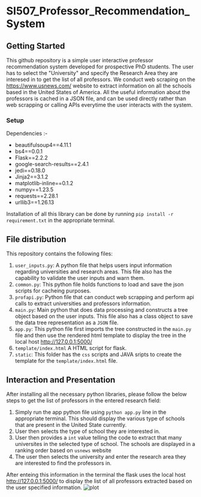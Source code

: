 # SI507_Professor_Recommendation_System

## Getting Started
This github repository is a simple user interactive professor recommendation system developed for prospective PhD students. The user has to select the "University" and specify the Research Area they are interesed in to get the list of all professors. We conduct web scraping on the https://www.usnews.com/ website to extract information on all the schools based in the United States of America. All the useful information about the professors is cached in a JSON file, and can be used directly rather than web scrapping or calling APIs everytime the user interacts with the system. 

### Setup
Dependencies :-
- beautifulsoup4==4.11.1
- bs4==0.0.1
- Flask==2.2.2
- google-search-results==2.4.1
- jedi==0.18.0
- Jinja2==3.1.2
- matplotlib-inline==0.1.2
- numpy==1.23.5
- requests==2.28.1
- urllib3==1.26.13

Installation of all this library can be done by running ``pip install -r requirement.txt`` in the appropriate terminal.

## File distribution
This repository contains the following files:
1. `user_inputs.py`: A python file that helps users input information regarding universities and research areas. This file also has the capability to validate the user inputs and warn them.
2. `common.py`: This python file holds functions to load and save the json scripts for cacheing purposes.
3. `profapi.py`: Python file that can conduct web scrapping and perform api calls to extract universities and professors information.
4. `main.py`: Main python that does data processing and constructs a tree object based on the user inputs. This file also has a class object to save the data tree representation as a `JSON` file.
5. `app.py`: This python file first imports the tree constructed in the `main.py` file and then use the rendered html template to display the tree in the local host http://127.0.0.1:5000/ 
6. ``template/index.html`` A HTML script for flask.
7. `static`: This folder has the `css` scripts and JAVA sripts to create the template for the `template/index.html` file.

## Interaction and Presentation
After installing all the necessary python libraries, please follow the below steps to get the list of professors in the entered research field:
1. Simply run the app python file using `python app.py` line in the appropriate terminal. This should display the various type of schools that are present in the United State currently.
2. User then selects the type of school they are interested in.
3. User then provides a `int` value telling the code to extract that many universites in the selected type of school. The schools are displayed in a ranking order based on `usnews` website
4. The user then selects the university and enter the research area they are interested to find the professors in.

After enteing this information in the terminal the flask uses the local host http://127.0.0.1:5000/ to display the list of all professors extracted based on the user specified information. ![plot](./SI507_Professor_Recommendation_System/screenshot/SI507_terminal.png)

